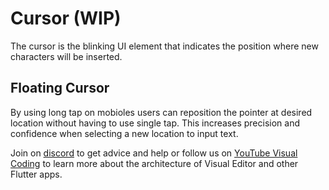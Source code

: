 # Cursor (WIP)
The cursor is the blinking UI element that indicates the position where new characters will be inserted. 

## Floating Cursor
By using long tap on mobioles users can reposition the pointer at desired location without having to use single tap. This increases precision and confidence when selecting a new location to input text.

Join on [discord](https://discord.gg/XpGygmXde4) to get advice and help or follow us on [YouTube Visual Coding](https://www.youtube.com/channel/UC2-5lfNbbErIds0Iuai8yfA) to learn more about the architecture of Visual Editor and other Flutter apps.